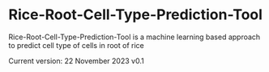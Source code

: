 # Rice-Root-Cell-Type-Prediction-Tool
Rice-Root-Cell-Type-Prediction-Tool is a machine learning based approach to predict cell type of cells in root of rice

Current version: 22 November 2023 v0.1
